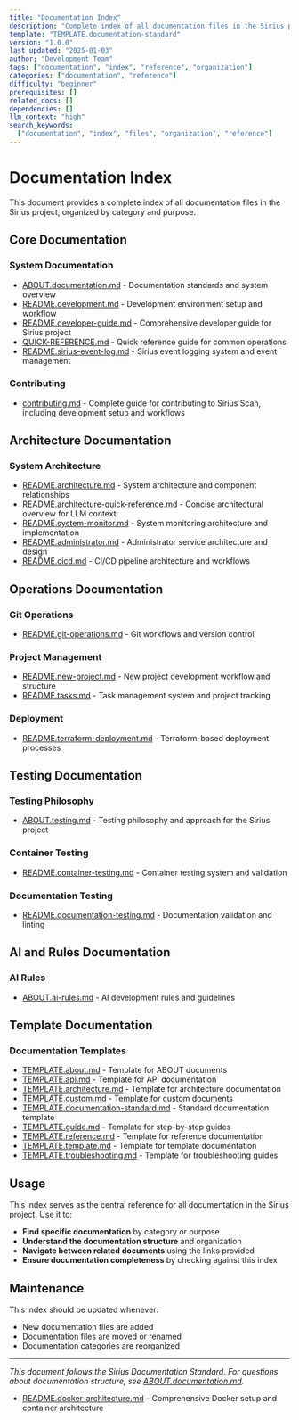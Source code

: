 ```yaml
---
title: "Documentation Index"
description: "Complete index of all documentation files in the Sirius project, organized by category and purpose"
template: "TEMPLATE.documentation-standard"
version: "1.0.0"
last_updated: "2025-01-03"
author: "Development Team"
tags: ["documentation", "index", "reference", "organization"]
categories: ["documentation", "reference"]
difficulty: "beginner"
prerequisites: []
related_docs: []
dependencies: []
llm_context: "high"
search_keywords:
  ["documentation", "index", "files", "organization", "reference"]
---
```


# Documentation Index

This document provides a complete index of all documentation files in the Sirius project, organized by category and purpose.

## Core Documentation

### System Documentation

- [ABOUT.documentation.md](dev/ABOUT.documentation.md) - Documentation standards and system overview
- [README.development.md](dev/README.development.md) - Development environment setup and workflow
- [README.developer-guide.md](dev/README.developer-guide.md) - Comprehensive developer guide for Sirius project
- [QUICK-REFERENCE.md](dev/QUICK-REFERENCE.md) - Quick reference guide for common operations
- [README.sirius-event-log.md](dev/development/README.sirius-event-log.md) - Sirius event logging system and event management

### Contributing

- [contributing.md](contributing.md) - Complete guide for contributing to Sirius Scan, including development setup and workflows

## Architecture Documentation

### System Architecture

- [README.architecture.md](dev/architecture/README.architecture.md) - System architecture and component relationships
- [README.architecture-quick-reference.md](dev/architecture/README.architecture-quick-reference.md) - Concise architectural overview for LLM context
- [README.system-monitor.md](dev/architecture/README.system-monitor.md) - System monitoring architecture and implementation
- [README.administrator.md](dev/architecture/README.administrator.md) - Administrator service architecture and design
- [README.cicd.md](dev/architecture/README.cicd.md) - CI/CD pipeline architecture and workflows

## Operations Documentation

### Git Operations

- [README.git-operations.md](dev/operations/README.git-operations.md) - Git workflows and version control

### Project Management

- [README.new-project.md](dev/operations/README.new-project.md) - New project development workflow and structure
- [README.tasks.md](dev/operations/README.tasks.md) - Task management system and project tracking

### Deployment

- [README.terraform-deployment.md](dev/operations/README.terraform-deployment.md) - Terraform-based deployment processes

## Testing Documentation

### Testing Philosophy

- [ABOUT.testing.md](dev/test/ABOUT.testing.md) - Testing philosophy and approach for the Sirius project

### Container Testing

- [README.container-testing.md](dev/test/README.container-testing.md) - Container testing system and validation

### Documentation Testing

- [README.documentation-testing.md](dev/test/README.documentation-testing.md) - Documentation validation and linting

## AI and Rules Documentation

### AI Rules

- [ABOUT.ai-rules.md](dev/ai-rules/ABOUT.ai-rules.md) - AI development rules and guidelines

## Template Documentation

### Documentation Templates

- [TEMPLATE.about.md](dev/templates/TEMPLATE.about.md) - Template for ABOUT documents
- [TEMPLATE.api.md](dev/templates/TEMPLATE.api.md) - Template for API documentation
- [TEMPLATE.architecture.md](dev/templates/TEMPLATE.architecture.md) - Template for architecture documentation
- [TEMPLATE.custom.md](dev/templates/TEMPLATE.custom.md) - Template for custom documents
- [TEMPLATE.documentation-standard.md](dev/templates/TEMPLATE.documentation-standard.md) - Standard documentation template
- [TEMPLATE.guide.md](dev/templates/TEMPLATE.guide.md) - Template for step-by-step guides
- [TEMPLATE.reference.md](dev/templates/TEMPLATE.reference.md) - Template for reference documentation
- [TEMPLATE.template.md](dev/templates/TEMPLATE.template.md) - Template for template documentation
- [TEMPLATE.troubleshooting.md](dev/templates/TEMPLATE.troubleshooting.md) - Template for troubleshooting guides

## Usage

This index serves as the central reference for all documentation in the Sirius project. Use it to:

- **Find specific documentation** by category or purpose
- **Understand the documentation structure** and organization
- **Navigate between related documents** using the links provided
- **Ensure documentation completeness** by checking against this index

## Maintenance

This index should be updated whenever:

- New documentation files are added
- Documentation files are moved or renamed
- Documentation categories are reorganized

---

_This document follows the Sirius Documentation Standard. For questions about documentation structure, see [ABOUT.documentation.md](dev/ABOUT.documentation.md)._

- [README.docker-architecture.md](dev/architecture/README.docker-architecture.md) - Comprehensive Docker setup and container architecture
